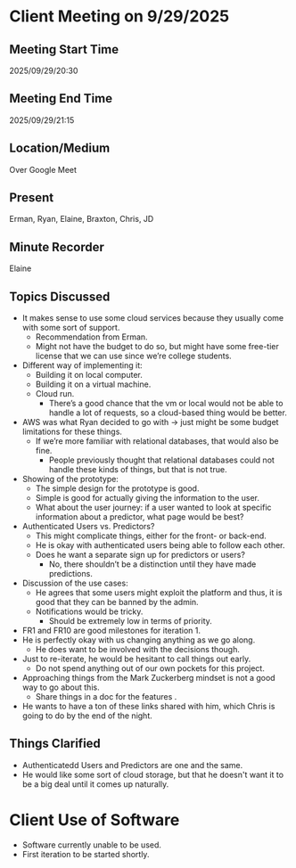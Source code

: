 # Client Meeting on 9/29/2025

## Meeting Start Time
2025/09/29/20:30

## Meeting End Time
2025/09/29/21:15

## Location/Medium
Over Google Meet

## Present
Erman, Ryan, Elaine, Braxton, Chris, JD

## Minute Recorder
Elaine

## Topics Discussed
- It makes sense to use some cloud services because they usually come with some sort of support.
  - Recommendation from Erman. 
  - Might not have the budget to do so, but might have some free-tier license that we can use since we’re college students.
- Different way of implementing it:
  - Building it on local computer.
  - Building it on a virtual machine.
  - Cloud run.
    - There’s a good chance that the vm or local would not be able to handle a lot of requests, so a cloud-based thing would be better. 
- AWS was what Ryan decided to go with → just might be some budget limitations for these things.
  - If we’re more familiar with relational databases, that would also be fine.
    - People previously thought that relational databases could not handle these kinds of things, but that is not true. 
- Showing of the prototype:
  - The simple design for the prototype is good.
  - Simple is good for actually giving the information to the user.
  - What about the user journey: if a user wanted to look at specific information about a predictor, what page would be best?
- Authenticated Users vs. Predictors?
  - This might complicate things, either for the front- or back-end. 
  - He is okay with authenticated users being able to follow each other. 
  - Does he want a separate sign up for predictors or users?
    - No, there shouldn’t be a distinction until they have made predictions. 
- Discussion of the use cases:
  - He agrees that some users might exploit the platform and thus, it is good that they can be banned by the admin.
  - Notifications would be tricky.
    - Should be extremely low in terms of priority.
- FR1 and FR10 are good milestones for iteration 1.
- He is perfectly okay with us changing anything as we go along. 
  - He does want to be involved with the decisions though.
- Just to re-iterate, he would be hesitant to call things out early.
  - Do not spend anything out of our own pockets for this project.
- Approaching things from the Mark Zuckerberg mindset is not a good way to go about this. 
  - Share things in a doc for the features .
- He wants to have a ton of these links shared with him, which Chris is going to do by the end of the night.


## Things Clarified
- Authenticatedd Users and Predictors are one and the same.
- He would like some sort of cloud storage, but that he doesn't want it to be a big deal until it comes up naturally.

# Client Use of Software
- Software currently unable to be used.
- First iteration to be started shortly.
